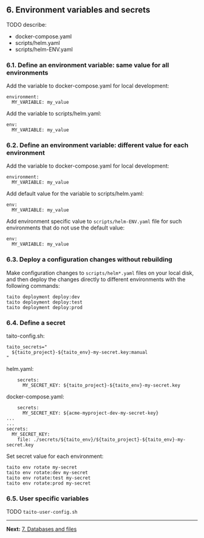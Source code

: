 ## 6. Environment variables and secrets

TODO describe:

- docker-compose.yaml
- scripts/helm.yaml
- scripts/helm-ENV.yaml

### 6.1. Define an environment variable: same value for all environments

Add the variable to docker-compose.yaml for local development:

```shell
environment:
  MY_VARIABLE: my_value
```

Add the variable to scripts/helm.yaml:

```shell
env:
  MY_VARIABLE: my_value
```

### 6.2. Define an environment variable: different value for each environment

Add the variable to docker-compose.yaml for local development:

```shell
environment:
  MY_VARIABLE: my_value
```

Add default value for the variable to scripts/helm.yaml:

```shell
env:
  MY_VARIABLE: my_value
```

Add environment specific value to `scripts/helm-ENV.yaml` file for such environments that do not use the default value:

```shell
env:
  MY_VARIABLE: my_value
```

### 6.3. Deploy a configuration changes without rebuilding

Make configuration changes to `scripts/helm*.yaml` files on your local disk, and then deploy the changes directly to different environments with the following commands:

```shell
taito deployment deploy:dev
taito deployment deploy:test
taito deployment deploy:prod
```

### 6.4. Define a secret

taito-config.sh:

```shell
taito_secrets="
  ${taito_project}-${taito_env}-my-secret.key:manual
"
```

helm.yaml:

```shell
    secrets:
      MY_SECRET_KEY: ${taito_project}-${taito_env}-my-secret.key
```

docker-compose.yaml:

```shell
    secrets:
      MY_SECRET_KEY: ${acme-myproject-dev-my-secret-key}
...
...
secrets:
  MY_SECRET_KEY:
    file: ./secrets/${taito_env}/${taito_project}-${taito_env}-my-secret.key

```

Set secret value for each environment:

```shell
taito env rotate my-secret
taito env rotate:dev my-secret
taito env rotate:test my-secret
taito env rotate:prod my-secret
```

### 6.5. User specific variables

TODO `taito-user-config.sh`

---

**Next:** [7. Databases and files](/tutorial/07-databases-and-files)
